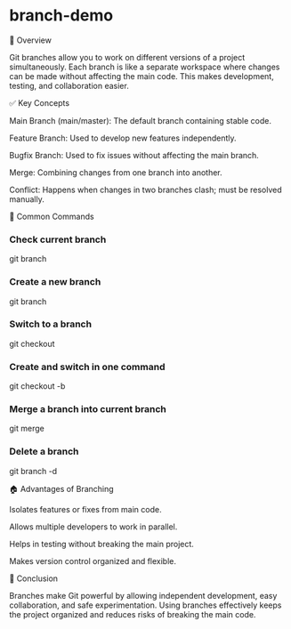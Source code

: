 # branch-demo

🧩 Overview

Git branches allow you to work on different versions of a project simultaneously. 
Each branch is like a separate workspace where changes can be made without affecting the main code. This makes development, testing, and collaboration easier.

✅ Key Concepts

Main Branch (main/master): The default branch containing stable code.

Feature Branch: Used to develop new features independently.

Bugfix Branch: Used to fix issues without affecting the main branch.

Merge: Combining changes from one branch into another.

Conflict: Happens when changes in two branches clash; must be resolved manually.

🔀 Common Commands
### Check current branch
git branch

### Create a new branch
git branch <branch-name>

### Switch to a branch
git checkout <branch-name>

### Create and switch in one command
git checkout -b <branch-name>

### Merge a branch into current branch
git merge <branch-name>

### Delete a branch
git branch -d <branch-name>

🏠 Advantages of Branching

Isolates features or fixes from main code.

Allows multiple developers to work in parallel.

Helps in testing without breaking the main project.

Makes version control organized and flexible.

🏁 Conclusion

Branches make Git powerful by allowing independent development, easy collaboration, and safe experimentation.
Using branches effectively keeps the project organized and reduces risks of breaking the main code.
